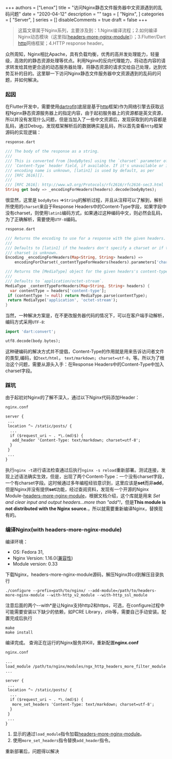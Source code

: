 +++
authors = ["Lenox"]
title = "访问Nginx静态文件服务器中文资源遇到的乱码问题"
date = "2020-04-12"
description = ""
tags = [
    "Nginx",
]
categories = [
    "Server",
]
series = []
disableComments = true
draft = false
+++

>这篇文章属于Nginx系列，主要涉及到：1.Nginx编译流程；2.如何编译Nginx动态模块（这里指[[headers-more-nginx-module](https://github.com/openresty/headers-more-nginx-module)]）；3.Flutter/Dart [http](https://pub.dev/packages/http)网络框架；4.HTTP response header。

众所周知，Nginx相比Apache，具有负载均衡，优秀的高并发处理能力，轻量级，高效的的静态资源处理等优点。利用Nginx的反向代理能力，将动态内容的请求转发给其他更合适的动态服务器处理，将静态资源的请求交给自己处理，达到优势互补的目的。这里聊一下访问Nginx静态文件服务器中文资源遇到的乱码的问题，并如何解决。

### 起因

在Flutter开发中，需要使用[dartrofit](https://pub.dev/packages/dartrofit)(底层是基于[http](https://pub.dev/packages/http)框架)作为网络引擎去获取远程Nginx静态资源服务器上的指定内容，由于起初服务器上的资源都是英文资源，所以并没有发现什么问题，但是当加入了一些中文资源后，发现获取到的内容都是乱码，通过Debug，发现框架解析后的数据确实是乱码，所以首先查看`http`框架源码的实现逻辑：

```dart
response.dart

/// The body of the response as a string.  
///  
/// This is converted from [bodyBytes] using the `charset` parameter of the  
/// `Content-Type` header field, if available. If it's unavailable or if the  
/// encoding name is unknown, [latin1] is used by default, as per  
/// [RFC 2616][].  
///  
/// [RFC 2616]: http://www.w3.org/Protocols/rfc2616/rfc2616-sec3.html  
String get body => _encodingForHeaders(headers).decode(bodyBytes);
```

很显然，这里是 `bodyBytes` =>`String`的解析过程，并且从注释可以了解到，解析所使用的`charset`来自于Response Headers中的Content-Type字段，如果字段中没有charset，则使用`latin1`编码方式，如果通过这种编码中文，则必然会乱码，为了正确解析，需要使用`UTF-8`编码。

```dart
response.dart

/// Returns the encoding to use for a response with the given headers.  
///  
/// Defaults to [latin1] if the headers don't specify a charset or if that  
/// charset is unknown.  
Encoding _encodingForHeaders(Map<String, String> headers) =>  
    encodingForCharset(_contentTypeForHeaders(headers).parameters['charset']);

/// Returns the [MediaType] object for the given headers's content-type.  
///  
/// Defaults to `application/octet-stream`.  
MediaType _contentTypeForHeaders(Map<String, String> headers) {  
  var contentType = headers['content-type'];  
 if (contentType != null) return MediaType.parse(contentType);  
 return MediaType('application', 'octet-stream');  
}
```

当然，一种解决方案是，在不更改服务器代码的情况下，可以在客户端手动解析，编码方式采用`UTF-8`:

```dart
import 'dart:convert';

utf8.decode(body.bytes);
```

这种硬编码的解决方式并不提倡，Content-Type的作用就是用来告诉访问者文件的类型,编码，如`text/html`， `text/markdown; charset=utf-8`，等。所以为了根治这个问题，需要从源头入手：在Response Headers中的Content-Type中加入charset字段。

### 踩坑

由于起初对Nginx的了解不深入，通过以下Nginx代码添加Header：

```txt
nginx.conf

server {
 ...
 location ^~ /static/posts/ {
  ...
  if ($request_uri ~ . *\.(md)$) {
   add_header 'Content-Type: text/markdown; charset=utf-8';
  }
 }
 ...
}
```

执行`nginx -t`进行语法检查通过后执行`nginx -s reload`重新部署。测试连接，发现上述语法确实生效，但是，出现了两个Content-Type：一个没有charset字段，一个有charset字段。这时候通过多年编程经验意识到，这里应该是**set**而非**add**，但是Nginx并没有提供**set**功能，经过查阅资料，发现有一个开源的Nginx Module-[headers-more-nginx-module](https://github.com/openresty/headers-more-nginx-module)，根据文档介绍，这个库就是用来 *Set and clear input and output headers...more than "add"!*，但是**This module is not distributed with the Nginx source.**，所以就需要重新编译Nginx，替换现有的。

### 编译Nginx(with headers-more-nginx-module)

编译环境：

- OS: Fedora 31,
- Nginx Version: 1.16.0([兼容性](https://github.com/openresty/headers-more-nginx-module#compatibility))
- Module version: 0.33

下载Nginx，headers-more-nginx-module源码，解压Nginx并cd到解压目录执行

```shell
./configure --prefix=path/to/nginx/ --add-module=/path/to/headers-more-nginx-module --with-http_v2_module --with-http_ssl_module
```

注意后面的两个--with*是让Nginx支持http2和https，可选，在configure过程中可能需要安装以下缺少的依赖，如PCRE Library，zlib等，需要自己手动安装。配置完成后执行

```shell
make
make install
```

编译完成。
查询正在运行的Nginx服务并Kill，重新配置**nginx.conf**

```txt
nginx.conf

...
load_module /path/to/nginx/modules/ngx_http_headers_more_filter_module.so;
...

server {
 ...
 location ^~ /static/posts/ {
  ...
  if ($request_uri ~ . *\.(md)$) {
   more_set_headers 'Content-Type: text/markdown; charset=utf-8';
  }
 }
 ...
}
```

1. 显示的通过`load_module`指令加载[headers-more-nginx-module](https://github.com/openresty/headers-more-nginx-module)。
2. 使用`more_set_headers`指令替换`add_header`指令。

重新部署后，问题得以解决

